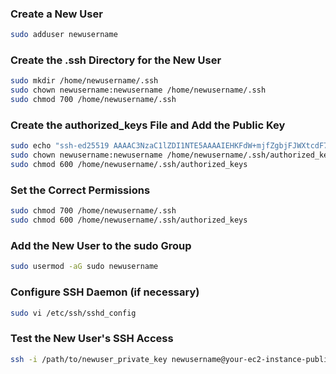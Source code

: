 ### Create a New User
```bash
sudo adduser newusername
```

### Create the .ssh Directory for the New User
```bash
sudo mkdir /home/newusername/.ssh
sudo chown newusername:newusername /home/newusername/.ssh
sudo chmod 700 /home/newusername/.ssh
```

### Create the authorized_keys File and Add the Public Key
```bash
sudo echo "ssh-ed25519 AAAAC3NzaC1lZDI1NTE5AAAAIEHKFdW+mjfZgbjFJWXtcdF73ZSxKhphHS1IaCKsIN6P newusername@domain.com" | sudo tee /home/newusername/.ssh/authorized_keys
sudo chown newusername:newusername /home/newusername/.ssh/authorized_keys
sudo chmod 600 /home/newusername/.ssh/authorized_keys
```

### Set the Correct Permissions
```bash
sudo chmod 700 /home/newusername/.ssh
sudo chmod 600 /home/newusername/.ssh/authorized_keys
```

### Add the New User to the sudo Group
```bash
sudo usermod -aG sudo newusername
```

### Configure SSH Daemon (if necessary)
```bash
sudo vi /etc/ssh/sshd_config
```

### Test the New User's SSH Access
```bash
ssh -i /path/to/newuser_private_key newusername@your-ec2-instance-public-ip
```
